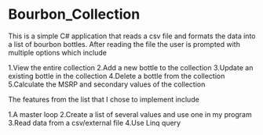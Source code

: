 # Bourbon_Collection
This is a simple C# application that reads a csv file and formats the data into a list of bourbon bottles. After reading the file the user is prompted with multiple options which include

1.View the entire collection
2.Add a new bottle to the collection
3.Update an existing bottle in the collection
4.Delete a bottle from the collection
5.Calculate the MSRP and secondary values of the collection

The features from the list that I chose to implement include

1.A master loop
2.Create a list of several values and use one in my program
3.Read data from a csv/external file
4.Use Linq query
